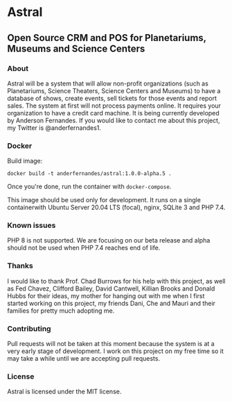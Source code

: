 # Astral

## Open Source CRM and POS for Planetariums, Museums and Science Centers

### About

Astral will be a system that will allow non-profit organizations (such as Planetariums, Science Theaters, Science Centers and Museums) to have a database of shows, create events, sell tickets for those events and report sales. The system at first will not process payments online. It requires your organization to have a credit card machine. It is being currently developed by Anderson Fernandes. If you would like to contact me about this project, my Twitter is @anderfernandes1.

### Docker

Build image:

```
docker build -t anderfernandes/astral:1.0.0-alpha.5 .
```

Once you're done, run the container with `docker-compose`.

This image should be used only for development. It runs on a single containerwith Ubuntu Server 20.04 LTS (focal), nginx, SQLite 3 and PHP 7.4.

### Known issues

PHP 8 is not supported. We are focusing on our beta release and alpha should not be used when PHP 7.4 reaches end of life.

### Thanks

I would like to thank Prof. Chad Burrows for his help with this project, as well as Fed Chavez, Clifford Bailey, David Cantwell, Killian Brooks and Donald Hubbs for their ideas, my mother for hanging out with me when I first started working on this project, my friends Dani, Che and Mauri and their families for pretty much adopting me.

### Contributing

Pull requests will not be taken at this moment because the system is at a very early stage of development. I work on this project on my free time so it may take a while until we are accepting pull requests.

### License

Astral is licensed under the MIT license.
